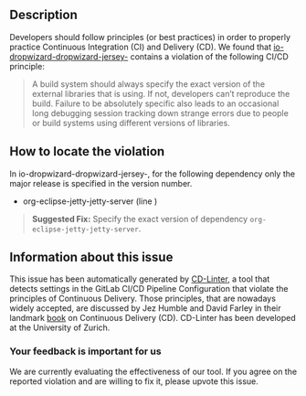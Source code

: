 
## Description
Developers should follow principles (or best practices) in order to properly practice Continuous Integration (CI) and Delivery (CD).
We found that [io-dropwizard-dropwizard-jersey-](https://gitlab.com/dropwizard/dropwizard/blob/master/.gitlab-ci.yml) contains a violation of the following CI/CD principle:

> A build system should always specify the exact version of the external libraries that is using.
If not, developers can’t reproduce the build. Failure to be absolutely specific also leads to an occasional long debugging session tracking down strange errors due to people or build systems using different versions of libraries.

## How to locate the violation

In io-dropwizard-dropwizard-jersey-, for the following dependency only the major release is specified in the version number.

* org-eclipse-jetty-jetty-server (line )

> **Suggested Fix:** Specify the exact version of dependency `org-eclipse-jetty-jetty-server`.

## Information about this issue

This issue has been automatically generated by [CD-Linter](https://gitlab.com/Jancso/configuration-analytics), a tool that detects settings in the GitLab CI/CD Pipeline Configuration that violate the principles of Continuous Delivery. Those principles, that are nowadays widely accepted, are discussed by Jez Humble and David Farley in their landmark [book](https://www.oreilly.com/library/view/continuous-delivery-reliable/9780321670250/) on Continuous Delivery (CD). CD-Linter has been developed at the University of Zurich.

### Your feedback is important for us
We are currently evaluating the effectiveness of our tool. If you agree on the reported violation and are willing to fix it, please upvote this issue.